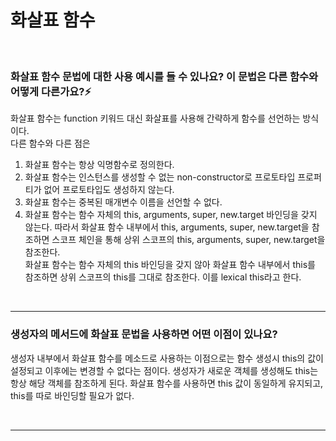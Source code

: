 # 화살표 함수

<br/>

### 화살표 함수 문법에 대한 사용 예시를 들 수 있나요? 이 문법은 다른 함수와 어떻게 다른가요?⚡️

화살표 함수는 function 키워드 대신 화살표를 사용해 간략하게 함수를 선언하는 방식이다.  
다른 함수와 다른 점은

1. 화살표 함수는 항상 익명함수로 정의한다.
2. 화살표 함수는 인스턴스를 생성할 수 없는 non-constructor로 프로토타입 프로퍼티가 없어 프로토타입도 생성하지 않는다.
3. 화살표 함수는 중복된 매개변수 이름을 선언할 수 없다.
4. 화살표 함수는 함수 자체의 this, arguments, super, new.target 바인딩을 갖지 않는다. 따라서 화살표 함수 내부에서 this, arguments, super, new.target을 참조하면 스코프 체인을 통해 상위 스코프의 this, arguments, super, new.target을 참조한다.  
   화살표 함수는 함수 자체의 this 바인딩을 갖지 않아 화살표 함수 내부에서 this를 참조하면 상위 스코프의 this를 그대로 참조한다. 이를 lexical this라고 한다.

<br/>

---

### 생성자의 메서드에 화살표 문법을 사용하면 어떤 이점이 있나요?

생성자 내부에서 화살표 함수를 메소드로 사용하는 이점으로는 함수 생성시 this의 값이 설정되고 이후에는 변경할 수 없다는 점이다. 생성자가 새로운 객체를 생성해도 this는 항상 해당 객체를 참조하게 된다. 화살표 함수를 사용하면 this 값이 동일하게 유지되고, this를 따로 바인딩할 필요가 없다.

<br/>

---
